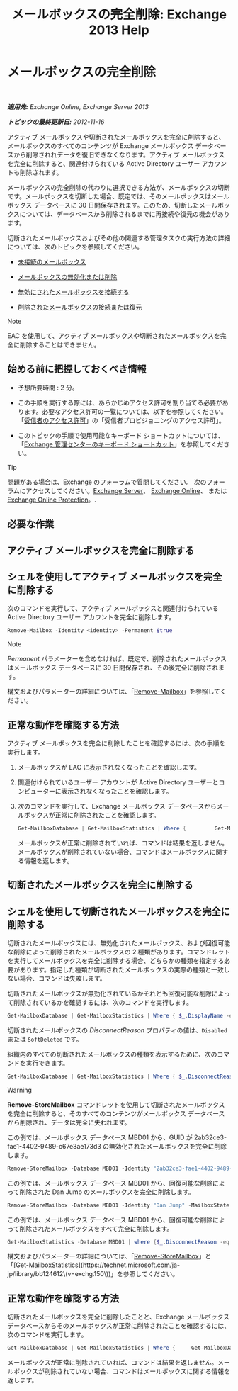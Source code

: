﻿---
title: 'メールボックスの完全削除: Exchange 2013 Help'
TOCTitle: メールボックスの完全削除
ms:assetid: df35765a-0bef-4561-9846-d91d69c0269c
ms:mtpsurl: https://technet.microsoft.com/ja-jp/library/JJ863440(v=EXCHG.150)
ms:contentKeyID: 50555887
ms.date: 04/24/2018
mtps_version: v=EXCHG.150
ms.translationtype: HT
---

# メールボックスの完全削除

 

_**適用先:** Exchange Online, Exchange Server 2013_

_**トピックの最終更新日:** 2012-11-16_

アクティブ メールボックスや切断されたメールボックスを完全に削除すると、メールボックスのすべてのコンテンツが Exchange メールボックス データベースから削除されれデータを復旧できなくなります。アクティブ メールボックスを完全に削除すると、関連付けられている Active Directory ユーザー アカウントも削除されます。

メールボックスの完全削除の代わりに選択できる方法が、メールボックスの切断です。メールボックスを切断した場合、既定では、そのメールボックスはメールボックス データベースに 30 日間保存されます。このため、切断したメールボックスについては、データベースから削除されるまでに再接続や復元の機会があります。

切断されたメールボックスおよびその他の関連する管理タスクの実行方法の詳細については、次のトピックを参照してください。

  - [未接続のメールボックス](disconnected-mailboxes-exchange-2013-help.md)

  - [メールボックスの無効化または削除](disable-or-delete-a-mailbox-exchange-2013-help.md)

  - [無効にされたメールボックスを接続する](connect-a-disabled-mailbox-exchange-2013-help.md)

  - [削除されたメールボックスの接続または復元](connect-or-restore-a-deleted-mailbox-exchange-2013-help.md)


> [!NOTE]
> EAC を使用して、アクティブ メールボックスや切断されたメールボックスを完全に削除することはできません。



## 始める前に把握しておくべき情報

  - 予想所要時間 : 2 分。

  - この手順を実行する際には、あらかじめアクセス許可を割り当てる必要があります。必要なアクセス許可の一覧については、以下を参照してください。「[受信者のアクセス許可](recipients-permissions-exchange-2013-help.md)」の「受信者プロビジョニングのアクセス許可」。

  - このトピックの手順で使用可能なキーボード ショートカットについては、「[Exchange 管理センターのキーボード ショートカット](keyboard-shortcuts-in-the-exchange-admin-center-exchange-online-protection-help.md)」を参照してください。


> [!TIP]
> 問題がある場合は、Exchange のフォーラムで質問してください。 次のフォーラムにアクセスしてください。<A href="https://go.microsoft.com/fwlink/p/?linkid=60612">Exchange Server</A>、 <A href="https://go.microsoft.com/fwlink/p/?linkid=267542">Exchange Online</A>、 または <A href="https://go.microsoft.com/fwlink/p/?linkid=285351">Exchange Online Protection</A>。.



## 必要な作業

## アクティブ メールボックスを完全に削除する

## シェルを使用してアクティブ メールボックスを完全に削除する

次のコマンドを実行して、アクティブ メールボックスと関連付けられている Active Directory ユーザー アカウントを完全に削除します。

```powershell
Remove-Mailbox -Identity <identity> -Permanent $true
```


> [!NOTE]
> <EM>Permanent</EM> パラメーターを含めなければ、既定で、削除されたメールボックスはメールボックス データベースに 30 日間保存され、その後完全に削除されます。



構文およびパラメーターの詳細については、「[Remove-Mailbox](https://technet.microsoft.com/ja-jp/library/aa995948\(v=exchg.150\))」を参照してください。

## 正常な動作を確認する方法

アクティブ メールボックスを完全に削除したことを確認するには、次の手順を実行します。

1.  メールボックスが EAC に表示されなくなったことを確認します。

2.  関連付けられているユーザー アカウントが Active Directory ユーザーとコンピューターに表示されなくなったことを確認します。

3.  次のコマンドを実行して、Exchange メールボックス データベースからメールボックスが正常に削除されたことを確認します。
    
    ```powershell
    Get-MailboxDatabase | Get-MailboxStatistics | Where {         Get-MailboxDatabase | Get-MailboxStatistics | Where { $_.DisplayName -eq "<display name>" }.DisplayName -eq "<display name>" }
    ```
    
    メールボックスが正常に削除されていれば、コマンドは結果を返しません。メールボックスが削除されていない場合、コマンドはメールボックスに関する情報を返します。

## 切断されたメールボックスを完全に削除する

## シェルを使用して切断されたメールボックスを完全に削除する

切断されたメールボックスには、無効化されたメールボックス、および回復可能な削除によって削除されたメールボックスの 2 種類があります。コマンドレットを実行してメールボックスを完全に削除する場合、どちらかの種類を指定する必要があります。指定した種類が切断されたメールボックスの実際の種類と一致しない場合、コマンドは失敗します。

切断されたメールボックスが無効化されているかそれとも回復可能な削除によって削除されているかを確認するには、次のコマンドを実行します。

```powershell
Get-MailboxDatabase | Get-MailboxStatistics | Where { $_.DisplayName -eq "<display name>" } | fl DisplayName,MailboxGuid,Database,DisconnectReason
```

切断されたメールボックスの *DisconnectReason* プロパティの値は、`Disabled` または `SoftDeleted` です。

組織内のすべての切断されたメールボックスの種類を表示するために、次のコマンドを実行できます。

```powershell
Get-MailboxDatabase | Get-MailboxStatistics | Where { $_.DisconnectReason -ne $null } | fl DisplayName,MailboxGuid,Database,DisconnectReason
```


> [!WARNING]
> <STRONG>Remove-StoreMailbox</STRONG> コマンドレットを使用して切断されたメールボックスを完全に削除すると、そのすべてのコンテンツがメールボックス データベースから削除され、データは完全に失われます。



この例では、メールボックス データベース MBD01 から、GUID が 2ab32ce3-fae1-4402-9489-c67e3ae173d3 の無効化されたメールボックスを完全に削除します。

```powershell
Remove-StoreMailbox -Database MBD01 -Identity "2ab32ce3-fae1-4402-9489-c67e3ae173d3" -MailboxState Disabled
```

この例では、メールボックス データベース MBD01 から、回復可能な削除によって削除された Dan Jump のメールボックスを完全に削除します。

```powershell
Remove-StoreMailbox -Database MBD01 -Identity "Dan Jump" -MailboxState SoftDeleted
```

この例では、メールボックス データベース MBD01 から、回復可能な削除によって削除されたメールボックスをすべて完全に削除します。

```powershell
Get-MailboxStatistics -Database MBD01 | where {$_.DisconnectReason -eq "SoftDeleted"} | ForEach {Remove-StoreMailbox -Database $_.Database -Identity $_.MailboxGuid -MailboxState SoftDeleted}
```

構文およびパラメーターの詳細については、「[Remove-StoreMailbox](https://technet.microsoft.com/ja-jp/library/ff829913\(v=exchg.150\))」と「[Get-MailboxStatistics](https://technet.microsoft.com/ja-jp/library/bb124612\(v=exchg.150\))」を参照してください。

## 正常な動作を確認する方法

切断されたメールボックスを完全に削除したことと、Exchange メールボックス データベースからそのメールボックスが正常に削除されたことを確認するには、次のコマンドを実行します。

```powershell
Get-MailboxDatabase | Get-MailboxStatistics | Where {     Get-MailboxDatabase | Get-MailboxStatistics | Where { $_.DisplayName -eq "<display name>" }.DisplayName -eq "<display name>" }
```

メールボックスが正常に削除されていれば、コマンドは結果を返しません。メールボックスが削除されていない場合、コマンドはメールボックスに関する情報を返します。

